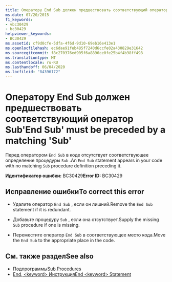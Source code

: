 ```yaml
---
title: Оператору End Sub должен предшествовать соответствующий оператор Sub
ms.date: 07/20/2015
f1_keywords:
- vbc30429
- bc30429
helpviewer_keywords:
- BC30429
ms.assetid: cf9d0cfe-5dfa-4f6d-9d10-69eb16e413e1
ms.openlocfilehash: ec6dae91feb485f7240d6ccfe02a430829e31642
ms.sourcegitcommit: f8c270376ed905f6a8896ce0fe25b4f4b38ff498
ms.translationtype: MT
ms.contentlocale: ru-RU
ms.lasthandoff: 06/04/2020
ms.locfileid: "84396172"
---
```

# <a name="end-sub-must-be-preceded-by-a-matching-sub"></a><span data-ttu-id="cb507-102">Оператору End Sub должен предшествовать соответствующий оператор Sub</span><span class="sxs-lookup"><span data-stu-id="cb507-102">'End Sub' must be preceded by a matching 'Sub'</span></span>
<span data-ttu-id="cb507-103">Перед оператором `End Sub` в коде отсутствует соответствующее определение процедуры `Sub` .</span><span class="sxs-lookup"><span data-stu-id="cb507-103">An `End Sub` statement appears in your code with no matching `Sub` procedure definition preceding it.</span></span>  
  
 <span data-ttu-id="cb507-104">**Идентификатор ошибки:** BC30429</span><span class="sxs-lookup"><span data-stu-id="cb507-104">**Error ID:** BC30429</span></span>  
  
## <a name="to-correct-this-error"></a><span data-ttu-id="cb507-105">Исправление ошибки</span><span class="sxs-lookup"><span data-stu-id="cb507-105">To correct this error</span></span>  
  
- <span data-ttu-id="cb507-106">Удалите оператор `End Sub` , если он лишний.</span><span class="sxs-lookup"><span data-stu-id="cb507-106">Remove the `End Sub` statement if it is redundant.</span></span>  
  
- <span data-ttu-id="cb507-107">Добавьте процедуру `Sub` , если она отсутствует.</span><span class="sxs-lookup"><span data-stu-id="cb507-107">Supply the missing `Sub` procedure if one is missing.</span></span>  
  
- <span data-ttu-id="cb507-108">Переместите оператор `End Sub` в соответствующее место кода.</span><span class="sxs-lookup"><span data-stu-id="cb507-108">Move the `End Sub` to the appropriate place in the code.</span></span>  
  
## <a name="see-also"></a><span data-ttu-id="cb507-109">См. также раздел</span><span class="sxs-lookup"><span data-stu-id="cb507-109">See also</span></span>

- [<span data-ttu-id="cb507-110">Подпрограммы</span><span class="sxs-lookup"><span data-stu-id="cb507-110">Sub Procedures</span></span>](../programming-guide/language-features/procedures/sub-procedures.md)
- [<span data-ttu-id="cb507-111">End, \<keyword> Инструкция</span><span class="sxs-lookup"><span data-stu-id="cb507-111">End \<keyword> Statement</span></span>](../language-reference/statements/end-keyword-statement.md)
